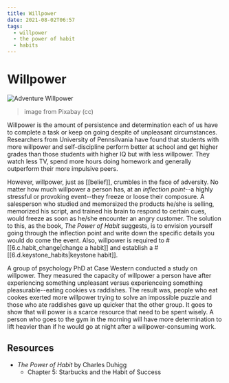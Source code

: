 ```yaml
---
title: Willpower
date: 2021-08-02T06:57
tags:
  - willpower
  - the power of habit
  - habits
---
```



# Willpower

![Adventure Willpower](https://cdn.pixabay.com/photo/2020/07/19/22/44/adventure-5421450_1280.png)
> image from Pixabay (cc)

Willpower is the amount of persistence and determination each of us have to
complete a task or keep on going despite of unpleasant circumstances.
Researchers from University of Pennsilvania have found that students with more
willpower and self-discipline perform better at school and get higher grades
than those students with higher IQ but with less willpower. They watch less TV,
spend more hours doing homework and generally outperform their more impulsive
peers.

However, willpower, just as [[belief]], crumbles in the face of adversity. No
matter how much willpower a person has, at an _inflection point_--a highly
stressful or provoking event--they freeze or loose their composure.
A salesperson who studied and memorsized the products he/she is selling,
memorized his script, and trained his brain to respond to certain cues, would
freeze as soon as he/she encounter an angry customer. The solution to this, as
the book, _The Power of Habit_ suggests, is to envision yourself going through
the inflection point and write down the specific details you would do come the
event. Also, willpower is required to #[[6.c.habit_change|change a habit]] and
establish a #[[6.d.keystone_habits|keystone habit]].

A group of psychology PhD at Case Western conducted a study on willpower. They
measured the capacity of willpower a person have after experiencing something
unpleasant versus experienceing something pleasurable--eating cookies vs
raddishes. The result was, people who eat cookes exerted more willpower trying
to solve an impossible puzzle and those who ate raddishes gave up quicker that
the other group. It goes to show that will power is a scarce resource that need
to be spent wisely. A person who goes to the gym in the morning will have more
determination to lift heavier than if he would go at night after
a willpower-consuming work.


## Resources

- _The Power of Habit_ by Charles Duhigg
  - Chapter 5: Starbucks and the Habit of Success

